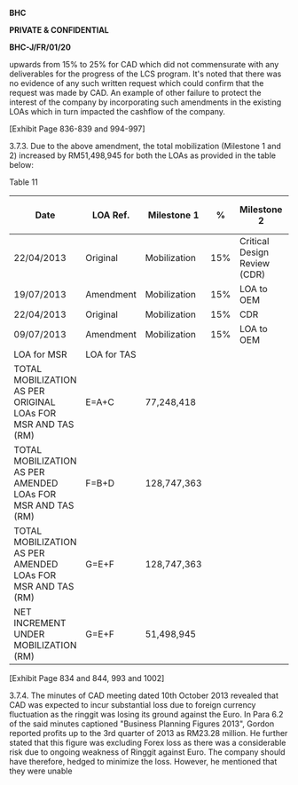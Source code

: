 **BHC**

**PRIVATE &amp; CONFIDENTIAL**

**BHC-J/FR/01/20**

upwards from 15% to 25% for CAD which did not commensurate with any deliverables for the progress of the LCS program. It's noted that there was no evidence of any such written request which could confirm that the request was made by CAD. An example of other failure to protect the interest of the company by incorporating such amendments in the existing LOAs which in turn impacted the cashflow of the company.

[Exhibit Page 836-839 and 994-997]

3.7.3. Due to the above amendment, the total mobilization (Milestone 1 and 2) increased by RM51,498,945 for both the LOAs as provided in the table below:

Table 11

| Date                                                         | LOA Ref.    | Milestone 1   | %   | Milestone 2                  | %   | Mobilization   | Ref.   | TOTAL MOBILIZATION (RM)   |
|--------------------------------------------------------------|-------------|---------------|-----|------------------------------|-----|----------------|--------|---------------------------|
| 22/04/2013                                                   | Original    | Mobilization  | 15% | Critical Design Review (CDR) | 10% | 10%            | A      | 34,195,538                |
| 19/07/2013                                                   | Amendment   | Mobilization  | 15% | LOA to OEM                   | 10% | 25%            | B      | 56,992,563                |
| 22/04/2013                                                   | Original    | Mobilization  | 15% | CDR                          | 10% | 10%            | C      | 43,052,880                |
| 09/07/2013                                                   | Amendment   | Mobilization  | 15% | LOA to OEM                   | 10% | 25%            | D      | 71,754,800                |
| LOA for MSR                                                  | LOA for TAS |               |     |                              |     |                |        |                           |
| TOTAL MOBILIZATION AS PER ORIGINAL LOAs FOR MSR AND TAS (RM) | E=A+C       | 77,248,418    |     |                              |     |                |        |                           |
| TOTAL MOBILIZATION AS PER AMENDED LOAs FOR MSR AND TAS (RM)  | F=B+D       | 128,747,363   |     |                              |     |                |        |                           |
| TOTAL MOBILIZATION AS PER AMENDED LOAs FOR MSR AND TAS (RM)  | G=E+F       | 128,747,363   |     |                              |     |                |        |                           |
| NET INCREMENT UNDER MOBILIZATION (RM)                        | G=E+F       | 51,498,945    |     |                              |     |                |        |                           |

[Exhibit Page 834 and 844, 993 and 1002]

3.7.4. The minutes of CAD meeting dated 10th October 2013 revealed that CAD was expected to incur substantial loss due to foreign currency fluctuation as the ringgit was losing its ground against the Euro. In Para 6.2 of the said minutes captioned "Business Planning Figures 2013", Gordon reported profits up to the 3rd quarter of 2013 as RM23.28 million. He further stated that this figure was excluding Forex loss as there was a considerable risk due to ongoing weakness of Ringgit against Euro. The company should have therefore, hedged to minimize the loss. However, he mentioned that they were unable